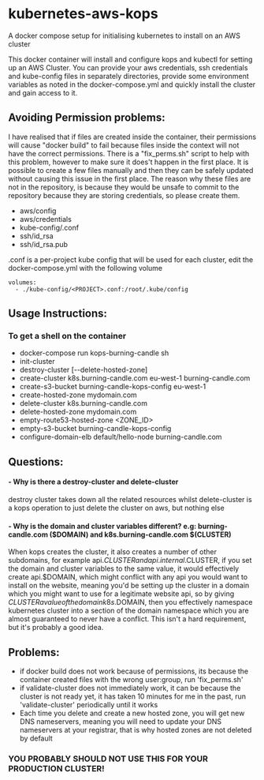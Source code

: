 # kubernetes-aws-kops
A docker compose setup for initialising kubernetes to install on an AWS cluster

This docker container will install and configure kops and kubectl for setting up an AWS Cluster.  You can provide your aws credentials, ssh credentials and kube-config files in separately directories, provide some environment variables as noted in the docker-compose.yml and quickly install the cluster and gain access to it.

## Avoiding Permission problems:
I have realised that if files are created inside the container, their permissions will cause "docker build" to fail because files inside the context will not have the correct permissions. There is a "fix_perms.sh" script to help with this problem, however to make sure it does't happen in the first place. It is possible to create a few files manually and then they can be safely updated without causing this issue in the first place.  The reason why these files are not in the repository, is because they would be unsafe to commit to the repository because they are storing credentials, so please create them.
- aws/config
- aws/credentials
- kube-config/<PROJECT>.conf
- ssh/id_rsa
- ssh/id_rsa.pub

<PROJECT>.conf is a per-project kube config that will be used for each cluster, edit the docker-compose.yml with the following volume
```
volumes: 
  - ./kube-config/<PROJECT>.conf:/root/.kube/config
```

## Usage Instructions:
### To get a shell on the container
- docker-compose run kops-burning-candle sh
- init-cluster
- destroy-cluster [--delete-hosted-zone]
- create-cluster k8s.burning-candle.com eu-west-1 burning-candle.com
- create-s3-bucket burning-candle-kops-config eu-west-1 
- create-hosted-zone mydomain.com
- delete-cluster k8s.burning-candle.com
- delete-hosted-zone mydomain.com
- empty-route53-hosted-zone <ZONE_ID>
- empty-s3-bucket burning-candle-kops-config
- configure-domain-elb default/hello-node burning-candle.com

## Questions:
#### - Why is there a destroy-cluster and delete-cluster
destroy cluster takes down all the related resources whilst delete-cluster is a kops operation to just delete the cluster on aws, but nothing else
#### - Why is the domain and cluster variables different? e.g: burning-candle.com ($DOMAIN) and k8s.burning-candle.com $(CLUSTER)
When kops creates the cluster, it also creates a number of other subdomains, for example api.$CLUSTER and api.internal.$CLUSTER, if you set the domain and cluster variables to the same value, it would effectively create api.$DOMAIN, which might conflict with any api you would want to install on the website, meaning you'd be setting up the cluster in a domain which you might want to use for a legitimate website api, so by giving $CLUSTER a value of the domain k8s.$DOMAIN, then you effectively namespace kubernetes cluster into a section of the domain namespace which you are almost guaranteed to never have a conflict. This isn't a hard requirement, but it's probably a good idea. 

## Problems:
- if docker build does not work because of permissions, its because the container created files with the wrong user:group, run 'fix_perms.sh'
- if validate-cluster does not immediately work, it can be because the cluster is not ready yet, it has taken 10 minutes for me in the past, run 'validate-cluster' periodically until it works
- Each time you delete and create a new hosted zone, you will get new DNS nameservers, meaning you will need to update your DNS nameservers at your registrar, that is why hosted zones are not deleted by default

### YOU PROBABLY SHOULD NOT USE THIS FOR YOUR PRODUCTION CLUSTER!
